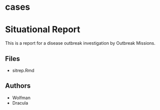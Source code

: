 # cases
# Situational Report

This is a report for a disease outbreak investigation by Outbreak Missions.

## Files

- sitrep.Rmd

## Authors

- Wolfman
- Dracula
